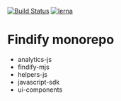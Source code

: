 [![Build Status](https://travis-ci.org/findify/findify-js.svg?branch=master)](https://travis-ci.org/findify/findify-js)
[![lerna](https://img.shields.io/badge/maintained%20with-lerna-cc00ff.svg)](https://lernajs.io/)

# Findify monorepo

* analytics-js
* findify-mjs
* helpers-js
* javascript-sdk
* ui-components
